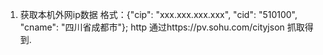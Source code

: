 1. 获取本机外网ip数据 格式：{"cip": "xxx.xxx.xxx.xxx", "cid": "510100", "cname": "四川省成都市"};
    http 通过https://pv.sohu.com/cityjson 抓取得到.
